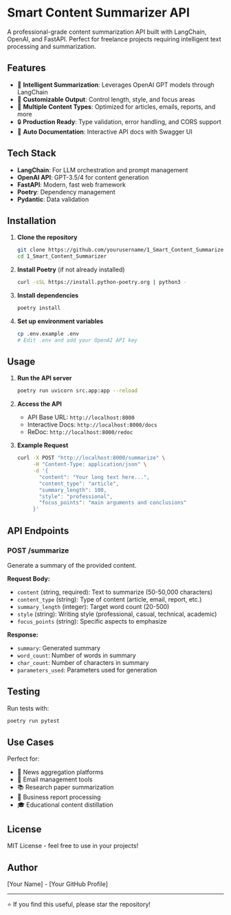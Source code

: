 # Smart Content Summarizer API

A professional-grade content summarization API built with LangChain, OpenAI, and FastAPI. Perfect for freelance projects requiring intelligent text processing and summarization.

## Features

- 🚀 **Intelligent Summarization**: Leverages OpenAI GPT models through LangChain
- 🎯 **Customizable Output**: Control length, style, and focus areas
- 📝 **Multiple Content Types**: Optimized for articles, emails, reports, and more
- 🔒 **Production Ready**: Type validation, error handling, and CORS support
- 📖 **Auto Documentation**: Interactive API docs with Swagger UI

## Tech Stack

- **LangChain**: For LLM orchestration and prompt management
- **OpenAI API**: GPT-3.5/4 for content generation
- **FastAPI**: Modern, fast web framework
- **Poetry**: Dependency management
- **Pydantic**: Data validation

## Installation

1. **Clone the repository**
   ```bash
   git clone https://github.com/yourusername/1_Smart_Content_Summarizer.git
   cd 1_Smart_Content_Summarizer
   ```

2. **Install Poetry** (if not already installed)
   ```bash
   curl -sSL https://install.python-poetry.org | python3 -
   ```

3. **Install dependencies**
   ```bash
   poetry install
   ```

4. **Set up environment variables**
   ```bash
   cp .env.example .env
   # Edit .env and add your OpenAI API key
   ```

## Usage

1. **Run the API server**
   ```bash
   poetry run uvicorn src.app:app --reload
   ```

2. **Access the API**
   - API Base URL: `http://localhost:8000`
   - Interactive Docs: `http://localhost:8000/docs`
   - ReDoc: `http://localhost:8000/redoc`

3. **Example Request**
   ```bash
   curl -X POST "http://localhost:8000/summarize" \
        -H "Content-Type: application/json" \
        -d '{
          "content": "Your long text here...",
          "content_type": "article",
          "summary_length": 100,
          "style": "professional",
          "focus_points": "main arguments and conclusions"
        }'
   ```

## API Endpoints

### POST /summarize
Generate a summary of the provided content.

**Request Body:**
- `content` (string, required): Text to summarize (50-50,000 characters)
- `content_type` (string): Type of content (article, email, report, etc.)
- `summary_length` (integer): Target word count (20-500)
- `style` (string): Writing style (professional, casual, technical, academic)
- `focus_points` (string): Specific aspects to emphasize

**Response:**
- `summary`: Generated summary
- `word_count`: Number of words in summary
- `char_count`: Number of characters in summary
- `parameters_used`: Parameters used for generation

## Testing

Run tests with:
```bash
poetry run pytest
```

## Use Cases

Perfect for:
- 📰 News aggregation platforms
- 📧 Email management tools
- 📚 Research paper summarization
- 💼 Business report processing
- 🎓 Educational content distillation

## License

MIT License - feel free to use in your projects!

## Author

[Your Name] - [Your GitHub Profile]

---

⭐ If you find this useful, please star the repository!
```